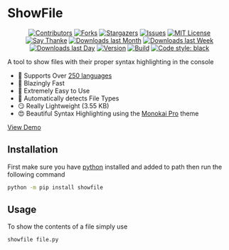 # ShowFile

<p align="center">
   <a href="https://github.com/wasi-master/showfile/graphs/contributors"><img src="https://img.shields.io/github/contributors/wasi-master/showfile.svg?style=flat" alt="Contributors"></a>
   <a href="https://github.com/wasi-master/showfile/network/members"><img src="https://img.shields.io/github/forks/wasi-master/showfile.svg?style=flat" alt="Forks"></a>
   <a href="https://github.com/wasi-master/showfile/stargazers"><img src="https://img.shields.io/github/stars/wasi-master/showfile.svg?style=flat" alt="Stargazers"></a>
   <a href="https://github.com/wasi-master/showfile/issues"><img src="https://img.shields.io/github/issues/wasi-master/showfile.svg?style=flat" alt="Issues"></a>
   <a href="https://github.com/wasi-master/showfile/blob/master/LICENSE"><img src="https://img.shields.io/github/license/wasi-master/showfile.svg?style=flat" alt="MIT License"></a>
   <a href="https://saythanks.io/to/arianmollik323@gmail.com"><img src="https://img.shields.io/badge/Say%20Thanks-!-1EAEDB.svg" alt="Say Thanke"></a>
   <a href="https://pypistats.org/packages/showfile"><img src="https://img.shields.io/pypi/dm/showfile.svg?style=flat" alt="Downloads last Month"></a>
   <a href="https://pypistats.org/packages/showfile"><img src="https://img.shields.io/pypi/dw/showfile.svg?style=flat" alt="Downloads last Week"></a>
   <a href="https://pypistats.org/packages/showfile"><img src="https://img.shields.io/pypi/dd/showfile.svg?style=flat" alt="Downloads last Day"></a>
   <a href="https://pypi.org/project/showfile/#history"><img src="https://img.shields.io/pypi/v/showfile.svg" alt="Version"></a>
   <a href="https://github.com/wasi-master/showfile/actions/workflows/python-publish.yml"><img src="https://img.shields.io/github/workflow/status/wasi-master/showfile/Upload%20Python%20Package.svg?label=build" alt="Build"></a>
   <a href="https://github.com/psf/black"><img src="https://img.shields.io/badge/code%20style-black-000000.svg" alt="Code style: black"></a>
</p>

A tool to show files with their proper syntax highlighting in the console

- 🌟 Supports Over [250 languages](https://pygments.org/languages/)
- 🚀 Blazingly Fast
- 👶 Extremely Easy to Use
- 🤖 Automatically detects File Types
- 😏 Really Lightweight (3.55 KB)
- 😍 Beautiful Syntax Highlighting using the [Monokai Pro](https://monokai.pro) theme

[View Demo](demo.md)

## Installation

First make sure you have [python](https://python.org) installed and added to path then run the following command

```sh
python -m pip install showfile
```

## Usage

To show the contents of a file simply use

```sh
showfile file.py
```
